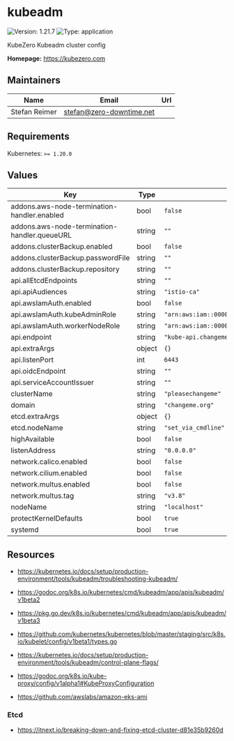 # kubeadm

![Version: 1.21.7](https://img.shields.io/badge/Version-1.21.7-informational?style=flat-square) ![Type: application](https://img.shields.io/badge/Type-application-informational?style=flat-square)

KubeZero Kubeadm cluster config

**Homepage:** <https://kubezero.com>

## Maintainers

| Name | Email | Url |
| ---- | ------ | --- |
| Stefan Reimer | stefan@zero-downtime.net |  |

## Requirements

Kubernetes: `>= 1.20.0`

## Values

| Key | Type | Default | Description |
|-----|------|---------|-------------|
| addons.aws-node-termination-handler.enabled | bool | `false` |  |
| addons.aws-node-termination-handler.queueURL | string | `""` | arn:aws:sqs:${REGION}:${AWS_ACCOUNT_ID}:${CLUSTERNAME}_Nth |
| addons.clusterBackup.enabled | bool | `false` |  |
| addons.clusterBackup.passwordFile | string | `""` | /etc/cloudbender/clusterBackup.passphrase |
| addons.clusterBackup.repository | string | `""` | s3:https://s3.amazonaws.com/${CFN[ConfigBucket]}/k8s/${CLUSTERNAME}/clusterBackup |
| api.allEtcdEndpoints | string | `""` |  |
| api.apiAudiences | string | `"istio-ca"` |  |
| api.awsIamAuth.enabled | bool | `false` |  |
| api.awsIamAuth.kubeAdminRole | string | `"arn:aws:iam::000000000000:role/KubernetesNode"` |  |
| api.awsIamAuth.workerNodeRole | string | `"arn:aws:iam::000000000000:role/KubernetesNode"` |  |
| api.endpoint | string | `"kube-api.changeme.org:6443"` |  |
| api.extraArgs | object | `{}` |  |
| api.listenPort | int | `6443` |  |
| api.oidcEndpoint | string | `""` | s3://${CFN[ConfigBucket]}/k8s/$CLUSTERNAME |
| api.serviceAccountIssuer | string | `""` | https://s3.${REGION}.amazonaws.com/${CFN[ConfigBucket]}/k8s/$CLUSTERNAME |
| clusterName | string | `"pleasechangeme"` |  |
| domain | string | `"changeme.org"` |  |
| etcd.extraArgs | object | `{}` |  |
| etcd.nodeName | string | `"set_via_cmdline"` |  |
| highAvailable | bool | `false` |  |
| listenAddress | string | `"0.0.0.0"` | Needs to be set to primary node IP |
| network.calico.enabled | bool | `false` |  |
| network.cilium.enabled | bool | `false` |  |
| network.multus.enabled | bool | `false` |  |
| network.multus.tag | string | `"v3.8"` |  |
| nodeName | string | `"localhost"` | set to $HOSTNAME |
| protectKernelDefaults | bool | `true` |  |
| systemd | bool | `true` | Set to false for openrc, eg. on Gentoo or Alpine |

## Resources

- https://kubernetes.io/docs/setup/production-environment/tools/kubeadm/troubleshooting-kubeadm/
- https://godoc.org/k8s.io/kubernetes/cmd/kubeadm/app/apis/kubeadm/v1beta2
- https://pkg.go.dev/k8s.io/kubernetes/cmd/kubeadm/app/apis/kubeadm/v1beta3
- https://github.com/kubernetes/kubernetes/blob/master/staging/src/k8s.io/kubelet/config/v1beta1/types.go
- https://kubernetes.io/docs/setup/production-environment/tools/kubeadm/control-plane-flags/
- https://godoc.org/k8s.io/kube-proxy/config/v1alpha1#KubeProxyConfiguration

- https://github.com/awslabs/amazon-eks-ami

### Etcd
- https://itnext.io/breaking-down-and-fixing-etcd-cluster-d81e35b9260d

